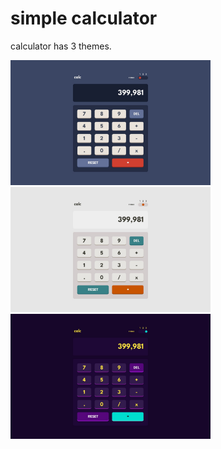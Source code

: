 # simple calculator

<p>
  calculator has 3 themes.
</p>

<img src="./design/desktop-design-theme-1.jpg" height='200px' >
<img src="./design/desktop-design-theme-2.jpg" height='200px' >
<img src="./design/desktop-design-theme-3.jpg" height='200px' >
